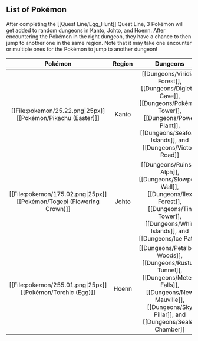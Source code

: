 ## List of Pokémon
After completing the [[Quest Line/Egg_Hunt]] Quest Line, 3 Pokémon will get added to random dungeons in Kanto, Johto, and Hoenn. After encountering the Pokémon in the right dungeon, they have a chance to then jump to another one in the same region. Note that it may take one encounter or multiple ones for the Pokémon to jump to another dungeon!

| Pokémon | Region | Dungeons |
|:---:|:---:|:---:|
| [[File:pokemon/25.22.png\|25px]] [[Pokémon/Pikachu (Easter)]] | Kanto | [[Dungeons/Viridian Forest]], [[Dungeons/Diglett's Cave]], [[Dungeons/Pokémon Tower]], [[Dungeons/Power Plant]], [[Dungeons/Seafoam Islands]], and [[Dungeons/Victory Road]] |
| [[File:pokemon/175.02.png\|25px]] [[Pokémon/Togepi (Flowering Crown)]] | Johto | [[Dungeons/Ruins of Alph]], [[Dungeons/Slowpoke Well]], [[Dungeons/Ilex Forest]], [[Dungeons/Tin Tower]], [[Dungeons/Whirl Islands]], and [[Dungeons/Ice Path]] |
| [[File:pokemon/255.01.png\|25px]] [[Pokémon/Torchic (Egg)]] | Hoenn | [[Dungeons/Petalburg Woods]], [[Dungeons/Rusturf Tunnel]], [[Dungeons/Meteor Falls]], [[Dungeons/New Mauville]], [[Dungeons/Sky Pillar]], and [[Dungeons/Sealed Chamber]] |